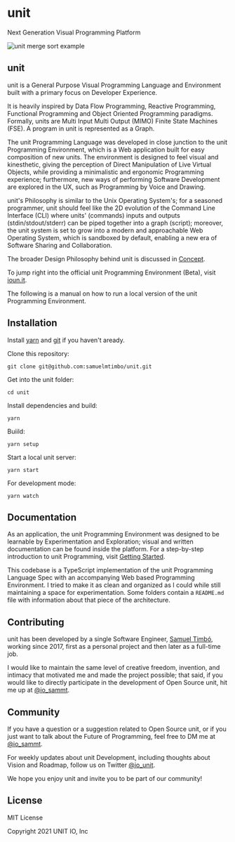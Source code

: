 # unit

Next Generation Visual Programming Platform

![unit merge sort example](/public/gif/0.gif)

## unit

unit is a General Purpose Visual Programming Language and Environment built with a primary focus on Developer Experience. 

It is heavily inspired by Data Flow Programming, Reactive Programming, Functional Programming and Object Oriented Programming paradigms. Formally, units are Multi Input Multi Output (MIMO) Finite State Machines (FSE). A program in unit is represented as a Graph.

The unit Programming Language was developed in close junction to the unit Programming Environment, which is a Web application built for easy composition of new units. The environment is designed to feel visual and kinesthetic, giving the perception of Direct Manipulation of Live Virtual Objects, while providing a minimalistic and ergonomic Programming experience; furthermore, new ways of performing Software Development are explored in the UX, such as Programming by Voice and Drawing.

unit's Philosophy is similar to the Unix Operating System's; for a seasoned programmer, unit should feel like the 2D evolution of the Command Line Interface (CLI) where units' (commands) inputs and outputs (stdin/stdout/stderr) can be piped together into a graph (script); moreover, the unit system is set to grow into a modern and approachable Web Operating System, which is sandboxed by default, enabling a new era of Software Sharing and Collaboration.

The broader Design Philosophy behind unit is discussed in [Concept](src/docs/concept/README.md).

To jump right into the official unit Programming Environment (Beta), visit [ioun.it](https://ioun.it).

The following is a manual on how to run a local version of the unit Programming Environment.

## Installation

Install [yarn](https://classic.yarnpkg.com/en/docs/install/#mac-stable) and [git](https://git-scm.com/book/en/v2/Getting-Started-Installing-Git) if you haven't aready.

Clone this repository:

```
git clone git@github.com:samuelmtimbo/unit.git
```

Get into the unit folder:

```
cd unit
```

Install dependencies and build:

```
yarn
```

Buiild:

```
yarn setup
```

Start a local unit server:

```
yarn start
```

For development mode:

```
yarn watch
```

## Documentation

As an application, the unit Programming Environment was designed to be learnable by Experimentation and Exploration; visual and written documentation can be found inside the platform. For a step-by-step introduction to unit Programming, visit [Getting Started](src/docs/start/README.md).

This codebase is a TypeScript implementation of the unit Programming Language Spec with an accompanying Web based Programming Environment. I tried to make it as clean and organized as I could while still maintaining a space for experimentation. Some folders contain a `README.md` file with information about that piece of the architecture.

## Contributing

unit has been developed by a single Software Engineer, [Samuel Timbó](https://github.com/samuelmtimbo), working since 2017, first as a personal project and then later as a full-time job.

I would like to maintain the same level of creative freedom, invention, and intimacy that motivated me and made the project possible; that said, if you would like to directly participate in the development of Open Source unit, hit me up at [@io_sammt](https://twitter.com/io_sammt).

## Community

If you have a question or a suggestion related to Open Source unit, or if you just want to talk about the Future of Programming, feel free to DM me at [@io_sammt](https://twitter.com/io_sammt).

For weekly updates about unit Development, including thoughts about Vision and Roadmap, follow us on Twitter [@io_unit](https://twitter.com/io_unit).

We hope you enjoy unit and invite you to be part of our community!

## License

MIT License

Copyright 2021 UNIT IO, Inc

